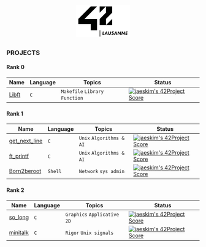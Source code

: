 <h1 align="center">
    <img alt="42Lausanne" title="42Lausanne" src="https://github.com/MarJC5/42/blob/main/42_logo.svg" width="140"> </br>
</h1>

### PROJECTS

#### Rank 0
| Name | Language | Topics | Status | 
|---|---|---|---|
| [Libft](https://github.com/MarJC5/Libft) | ```C``` | ```Makefile``` ```Library``` ```Function``` | [![jaeskim's 42Project Score](https://badge42.herokuapp.com/api/project/jmartin/Libft)](https://github.com/JaeSeoKim/badge42)|

#### Rank 1
| Name | Language | Topics | Status | 
|---|---|---|---|
| [get_next_line](https://github.com/MarJC5/get_next_line) | ```C``` | ```Unix``` ```Algorithms & AI``` | [![jaeskim's 42Project Score](https://badge42.herokuapp.com/api/project/jmartin/get_next_line)](https://github.com/JaeSeoKim/badge42)|
| [ft_printf](https://github.com/MarJC5/ft_printf) | ```C``` | ```Unix``` ```Algorithms & AI``` | [![jaeskim's 42Project Score](https://badge42.herokuapp.com/api/project/jmartin/ft_printf)](https://github.com/JaeSeoKim/badge42)|
| [Born2beroot](https://github.com/MarJC5/born2beroot) | ```Shell``` |  ```Network``` ```sys admin``` | [![jaeskim's 42Project Score](https://badge42.herokuapp.com/api/project/jmartin/Born2beroot)](https://github.com/JaeSeoKim/badge42)|

#### Rank 2
| Name | Language | Topics | Status | 
|---|---|---|---|
| [so_long](https://github.com/MarJC5/so_long) | ```C``` | ```Graphics``` ```Applicative``` ```2D```| [![jaeskim's 42Project Score](https://badge42.herokuapp.com/api/project/jmartin/so_long)](https://github.com/JaeSeoKim/badge42)|
| [minitalk](https://github.com/MarJC5/minitalk) | ```C``` | ```Rigor``` ```Unix signals```| [![jaeskim's 42Project Score](https://badge42.herokuapp.com/api/project/jmartin/minitalk)](https://github.com/JaeSeoKim/badge42)|
